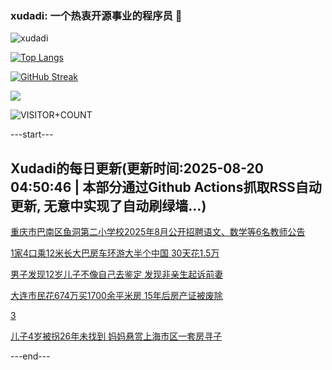 ### xudadi: 一个热衷开源事业的程序员 👋

![xudadi](https://github-readme-stats-git-masterorgs-github-readme-stats-team.vercel.app/api?username=xudadi)

[![Top Langs](https://github-readme-stats.vercel.app/api/top-langs/?username=xudadi)](https://github.com/anuraghazra/github-readme-stats)

[![GitHub Streak](https://streak-stats.demolab.com?user=xudadi&locale=zh_Hans)](https://git.io/streak-stats)

![](https://raw.githubusercontent.com/xudadi/xudadi/main/assets/github-contribution-grid-snake.svg)

![VISITOR+COUNT](https://komarev.com/ghpvc/?username=xudadi&label=VISITOR+COUNT)


---start---

## Xudadi的每日更新(更新时间:2025-08-20 04:50:46 | 本部分通过Github Actions抓取RSS自动更新, 无意中实现了自动刷绿墙...)

[重庆市巴南区鱼洞第二小学校2025年8月公开招聘语文、数学等6名教师公告](https://www.gongkaoleida.com/article/2575493)

[1家4口乘12米长大巴房车环游大半个中国 30天花1.5万](https://m.163.com/news/article/K7BRDJED053469LG.html)

[男子发现12岁儿子不像自己去鉴定 发现非亲生起诉前妻](https://m.163.com/news/article/K7BPJU4J053469LG.html)

[大连市民花674万买1700余平米房 15年后房产证被废除](https://m.163.com/news/article/K7BCNVS80514R9P4.html)

[3](https://m.163.com/touch/news/sub/domestic)

[儿子4岁被拐26年未找到 妈妈悬赏上海市区一套房寻子](https://m.163.com/news/article/K7B9BBH70512DU6N.html)

---end---
